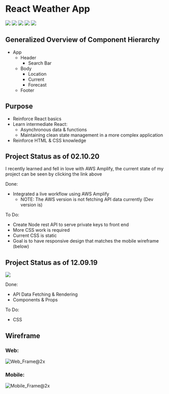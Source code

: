 # React Weather App

![](http://bestanimations.com/Site/Construction/under-construction-gif-6.gif)
![](http://bestanimations.com/Site/Construction/under-construction-gif-6.gif)
![](http://bestanimations.com/Site/Construction/under-construction-gif-6.gif)
![](http://bestanimations.com/Site/Construction/under-construction-gif-6.gif)
![](http://bestanimations.com/Site/Construction/under-construction-gif-6.gif)

## Generalized Overview of Component Hierarchy
- App
  - Header
    - Search Bar
  - Body
    - Location
    - Current
    - Forecast
  - Footer

## Purpose
- Reinforce React basics 
- Learn intermediate React: 
  - Asynchronous data & functions
  - Maintaining clean state management in a more complex application
- Reinforce HTML & CSS knowledge

## Project Status as of 02.10.20

I recently learned and fell in love with AWS Amplify, the current state of my project can be seen by clicking the link above

Done:
  - Integrated a live workflow using AWS Amplify
    - NOTE: The AWS version is not fetching API data currently (Dev version is)

To Do:
  - Create Node rest API to serve private keys to front end
  - More CSS work is required
  - Current CSS is static
  - Goal is to have responsive design that matches the mobile wireframe (below)
  
## Project Status as of 12.09.19
![](https://i.imgflip.com/3iybib.gif)

Done:
  - API Data Fetching & Rendering
  - Components & Props
  
To Do:
  - CSS

## Wireframe
### Web:

![Web_Frame@2x](https://user-images.githubusercontent.com/45345315/57752356-e7682b80-76b6-11e9-97e7-e809d108e5cc.png)


### Mobile:

![Mobile_Frame@2x](https://user-images.githubusercontent.com/45345315/57752418-1aaaba80-76b7-11e9-8c91-10666129ff06.png)
